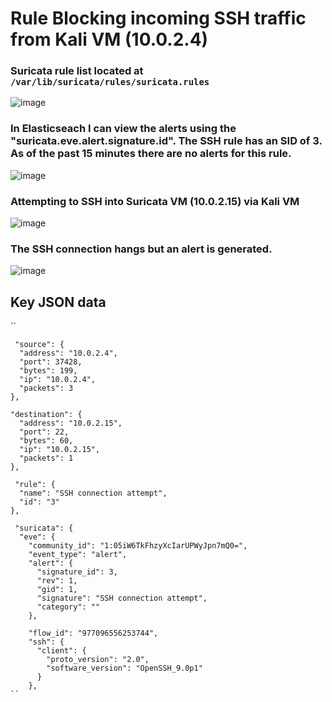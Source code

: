 # Rule Blocking incoming SSH traffic from Kali VM (10.0.2.4)
### Suricata rule list located at ``/var/lib/suricata/rules/suricata.rules``
![image](https://github.com/goodopsec/SIEM-Network/assets/37912203/cc326573-a5a8-4188-a0c1-3938b7e746e8)
### In Elasticseach I can view the alerts using the "suricata.eve.alert.signature.id". The SSH rule has an SID of 3. As of the past 15 minutes there are no alerts for this rule.
![image](https://github.com/goodopsec/SIEM-Network/assets/37912203/b4646612-6019-4bb8-973f-88ae5bdb8f24)
### Attempting to SSH into Suricata VM (10.0.2.15) via Kali VM
![image](https://github.com/goodopsec/SIEM-Network/assets/37912203/89d0d77b-b146-4cd3-845f-dacec1b4e72c)
### The SSH connection hangs but an alert is generated.
![image](https://github.com/goodopsec/SIEM-Network/assets/37912203/960d9334-fde5-4779-8245-43d523def1de)
## Key JSON data
`` 

     "source": {
      "address": "10.0.2.4",
      "port": 37428,
      "bytes": 199,
      "ip": "10.0.2.4",
      "packets": 3
    },

    "destination": {
      "address": "10.0.2.15",
      "port": 22,
      "bytes": 60,
      "ip": "10.0.2.15",
      "packets": 1
    },
    
     "rule": {
      "name": "SSH connection attempt",
      "id": "3"
    },

     "suricata": {
      "eve": {
        "community_id": "1:05iW6TkFhzyXcIarUPWyJpn7mQ0=",
        "event_type": "alert",
        "alert": {
          "signature_id": 3,
          "rev": 1,
          "gid": 1,
          "signature": "SSH connection attempt",
          "category": ""
        },
        
        "flow_id": "977096556253744",
        "ssh": {
          "client": {
            "proto_version": "2.0",
            "software_version": "OpenSSH_9.0p1"
          }
        },
    ``
